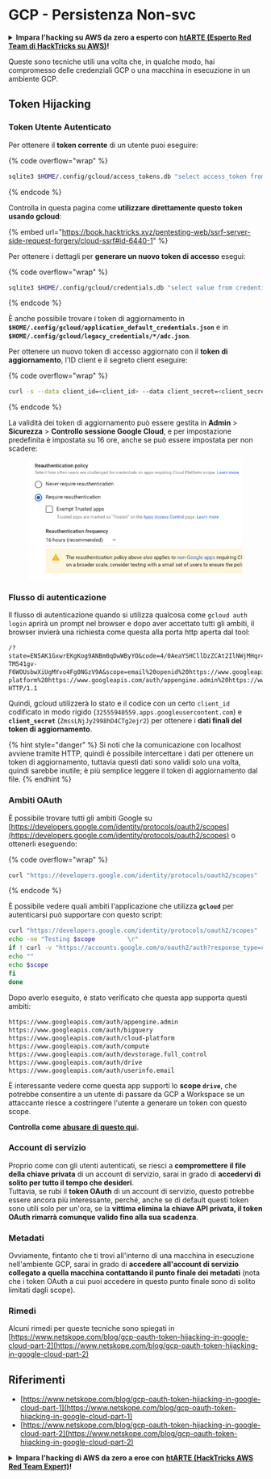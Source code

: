 # GCP - Persistenza Non-svc

<details>

<summary><strong>Impara l'hacking su AWS da zero a esperto con</strong> <a href="https://training.hacktricks.xyz/courses/arte"><strong>htARTE (Esperto Red Team di HackTricks su AWS)</strong></a><strong>!</strong></summary>

Altri modi per supportare HackTricks:

* Se vuoi vedere la tua **azienda pubblicizzata su HackTricks** o **scaricare HackTricks in PDF** Controlla i [**PIANI DI ABBONAMENTO**](https://github.com/sponsors/carlospolop)!
* Ottieni il [**merchandising ufficiale di PEASS & HackTricks**](https://peass.creator-spring.com)
* Scopri [**La Famiglia PEASS**](https://opensea.io/collection/the-peass-family), la nostra collezione di [**NFT esclusivi**](https://opensea.io/collection/the-peass-family)
* **Unisciti al** 💬 [**gruppo Discord**](https://discord.gg/hRep4RUj7f) o al [**gruppo telegram**](https://t.me/peass) o **seguici** su **Twitter** 🐦 [**@hacktricks\_live**](https://twitter.com/hacktricks\_live)**.**
* **Condividi i tuoi trucchi di hacking inviando PR a** [**HackTricks**](https://github.com/carlospolop/hacktricks) e [**HackTricks Cloud**](https://github.com/carlospolop/hacktricks-cloud) github repos.

</details>

Queste sono tecniche utili una volta che, in qualche modo, hai compromesso delle credenziali GCP o una macchina in esecuzione in un ambiente GCP.

## Token Hijacking

### Token Utente Autenticato

Per ottenere il **token corrente** di un utente puoi eseguire:

{% code overflow="wrap" %}
```bash
sqlite3 $HOME/.config/gcloud/access_tokens.db "select access_token from access_tokens where account_id='<email>';"
```
{% endcode %}

Controlla in questa pagina come **utilizzare direttamente questo token usando gcloud**:

{% embed url="https://book.hacktricks.xyz/pentesting-web/ssrf-server-side-request-forgery/cloud-ssrf#id-6440-1" %}

Per ottenere i dettagli per **generare un nuovo token di accesso** esegui:

{% code overflow="wrap" %}
```bash
sqlite3 $HOME/.config/gcloud/credentials.db "select value from credentials where account_id='<email>';"
```
{% endcode %}

È anche possibile trovare i token di aggiornamento in **`$HOME/.config/gcloud/application_default_credentials.json`** e in **`$HOME/.config/gcloud/legacy_credentials/*/adc.json`**.

Per ottenere un nuovo token di accesso aggiornato con il **token di aggiornamento**, l'ID client e il segreto client eseguire: 

{% code overflow="wrap" %}
```bash
curl -s --data client_id=<client_id> --data client_secret=<client_secret> --data grant_type=refresh_token --data refresh_token=<refresh_token> --data scope="https://www.googleapis.com/auth/cloud-platform https://www.googleapis.com/auth/accounts.reauth" https://www.googleapis.com/oauth2/v4/token
```
{% endcode %}

La validità dei token di aggiornamento può essere gestita in **Admin** > **Sicurezza** > **Controllo sessione Google Cloud**, e per impostazione predefinita è impostata su 16 ore, anche se può essere impostata per non scadere:

<figure><img src="../../../.gitbook/assets/image (11).png" alt=""><figcaption></figcaption></figure>

### Flusso di autenticazione

Il flusso di autenticazione quando si utilizza qualcosa come `gcloud auth login` aprirà un prompt nel browser e dopo aver accettato tutti gli ambiti, il browser invierà una richiesta come questa alla porta http aperta dal tool:
```
/?state=EN5AK1GxwrEKgKog9ANBm0qDwWByYO&code=4/0AeaYSHCllDzZCAt2IlNWjMHqr4XKOuNuhOL-TM541gv-F6WOUsbwXiUgMYvo4Fg0NGzV9A&scope=email%20openid%20https://www.googleapis.com/auth/userinfo.email%20https://www.googleapis.com/auth/cloud-platform%20https://www.googleapis.com/auth/appengine.admin%20https://www.googleapis.com/auth/sqlservice.login%20https://www.googleapis.com/auth/compute%20https://www.googleapis.com/auth/accounts.reauth&authuser=0&prompt=consent HTTP/1.1
```
Quindi, gcloud utilizzerà lo stato e il codice con un certo `client_id` codificato in modo rigido (`32555940559.apps.googleusercontent.com`) e **`client_secret`** (`ZmssLNjJy2998hD4CTg2ejr2`) per ottenere i **dati finali del token di aggiornamento**.

{% hint style="danger" %}
Si noti che la comunicazione con localhost avviene tramite HTTP, quindi è possibile intercettare i dati per ottenere un token di aggiornamento, tuttavia questi dati sono validi solo una volta, quindi sarebbe inutile; è più semplice leggere il token di aggiornamento dal file.
{% endhint %}

### Ambiti OAuth

È possibile trovare tutti gli ambiti Google su [https://developers.google.com/identity/protocols/oauth2/scopes](https://developers.google.com/identity/protocols/oauth2/scopes) o ottenerli eseguendo:

{% code overflow="wrap" %}
```bash
curl "https://developers.google.com/identity/protocols/oauth2/scopes" | grep -oE 'https://www.googleapis.com/auth/[a-zA-A/\-\._]*' | sort -u
```
{% endcode %}

È possibile vedere quali ambiti l'applicazione che utilizza **`gcloud`** per autenticarsi può supportare con questo script:
```bash
curl "https://developers.google.com/identity/protocols/oauth2/scopes" | grep -oE 'https://www.googleapis.com/auth/[a-zA-Z/\._\-]*' | sort -u | while read -r scope; do
echo -ne "Testing $scope         \r"
if ! curl -v "https://accounts.google.com/o/oauth2/auth?response_type=code&client_id=32555940559.apps.googleusercontent.com&redirect_uri=http%3A%2F%2Flocalhost%3A8085%2F&scope=openid+https%3A%2F%2Fwww.googleapis.com%2Fauth%2Fuserinfo.email+https%3A%2F%2Fwww.googleapis.com%2Fauth%2Fcloud-platform+https%3A%2F%2Fwww.googleapis.com%2Fauth%2Fappengine.admin+$scope+https%3A%2F%2Fwww.googleapis.com%2Fauth%2Fsqlservice.login+https%3A%2F%2Fwww.googleapis.com%2Fauth%2Fcompute+https%3A%2F%2Fwww.googleapis.com%2Fauth%2Faccounts.reauth&state=AjvFqBW5XNIw3VADagy5pvUSPraLQu&access_type=offline&code_challenge=IOk5F08WLn5xYPGRAHP9CTGHbLFDUElsP551ni2leN4&code_challenge_method=S256" 2>&1 | grep -q "error"; then
echo ""
echo $scope
fi
done
```
Dopo averlo eseguito, è stato verificato che questa app supporta questi ambiti:
```
https://www.googleapis.com/auth/appengine.admin
https://www.googleapis.com/auth/bigquery
https://www.googleapis.com/auth/cloud-platform
https://www.googleapis.com/auth/compute
https://www.googleapis.com/auth/devstorage.full_control
https://www.googleapis.com/auth/drive
https://www.googleapis.com/auth/userinfo.email
```
È interessante vedere come questa app supporti lo **scope `drive`**, che potrebbe consentire a un utente di passare da GCP a Workspace se un attaccante riesce a costringere l'utente a generare un token con questo scope.

**Controlla come** [**abusare di questo qui**](../gcp-to-workspace-pivoting/#abusing-gcloud)**.**

### Account di servizio

Proprio come con gli utenti autenticati, se riesci a **compromettere il file della chiave privata** di un account di servizio, sarai in grado di **accedervi di solito per tutto il tempo che desideri**.\
Tuttavia, se rubi il **token OAuth** di un account di servizio, questo potrebbe essere ancora più interessante, perché, anche se di default questi token sono utili solo per un'ora, se la **vittima elimina la chiave API privata, il token OAuth rimarrà comunque valido fino alla sua scadenza**.

### Metadati

Ovviamente, fintanto che ti trovi all'interno di una macchina in esecuzione nell'ambiente GCP, sarai in grado di **accedere all'account di servizio collegato a quella macchina contattando il punto finale dei metadati** (nota che i token OAuth a cui puoi accedere in questo punto finale sono di solito limitati dagli scope).

### Rimedi

Alcuni rimedi per queste tecniche sono spiegati in [https://www.netskope.com/blog/gcp-oauth-token-hijacking-in-google-cloud-part-2](https://www.netskope.com/blog/gcp-oauth-token-hijacking-in-google-cloud-part-2)

## Riferimenti

* [https://www.netskope.com/blog/gcp-oauth-token-hijacking-in-google-cloud-part-1](https://www.netskope.com/blog/gcp-oauth-token-hijacking-in-google-cloud-part-1)
* [https://www.netskope.com/blog/gcp-oauth-token-hijacking-in-google-cloud-part-2](https://www.netskope.com/blog/gcp-oauth-token-hijacking-in-google-cloud-part-2)

<details>

<summary><strong>Impara l'hacking di AWS da zero a eroe con</strong> <a href="https://training.hacktricks.xyz/courses/arte"><strong>htARTE (HackTricks AWS Red Team Expert)</strong></a><strong>!</strong></summary>

Altri modi per supportare HackTricks:

* Se vuoi vedere la tua **azienda pubblicizzata in HackTricks** o **scaricare HackTricks in PDF** Controlla i [**PIANI DI ABBONAMENTO**](https://github.com/sponsors/carlospolop)!
* Ottieni il [**merchandising ufficiale PEASS & HackTricks**](https://peass.creator-spring.com)
* Scopri [**The PEASS Family**](https://opensea.io/collection/the-peass-family), la nostra collezione di esclusivi [**NFT**](https://opensea.io/collection/the-peass-family)
* **Unisciti al** 💬 [**gruppo Discord**](https://discord.gg/hRep4RUj7f) o al [**gruppo telegram**](https://t.me/peass) o **seguici** su **Twitter** 🐦 [**@hacktricks\_live**](https://twitter.com/hacktricks\_live)**.**
* **Condividi i tuoi trucchi di hacking inviando PR a** [**HackTricks**](https://github.com/carlospolop/hacktricks) e [**HackTricks Cloud**](https://github.com/carlospolop/hacktricks-cloud) github repos.

</details>
